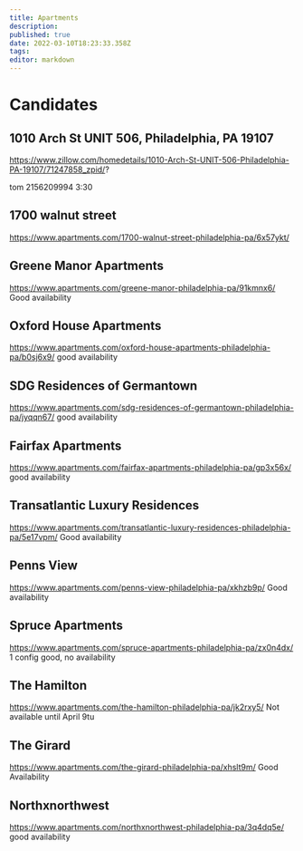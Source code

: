 ```yaml
---
title: Apartments
description: 
published: true
date: 2022-03-10T18:23:33.358Z
tags: 
editor: markdown
---
```


# Candidates	

## 1010 Arch St UNIT 506, Philadelphia, PA 19107
https://www.zillow.com/homedetails/1010-Arch-St-UNIT-506-Philadelphia-PA-19107/71247858_zpid/?

tom 2156209994 3:30 
## 1700 walnut street	
https://www.apartments.com/1700-walnut-street-philadelphia-pa/6x57ykt/

## Greene Manor Apartments
https://www.apartments.com/greene-manor-philadelphia-pa/91kmnx6/
Good availability

## Oxford House Apartments
https://www.apartments.com/oxford-house-apartments-philadelphia-pa/b0sj6x9/
good availability
## SDG Residences of Germantown 
https://www.apartments.com/sdg-residences-of-germantown-philadelphia-pa/jyqqn67/
good availability

## Fairfax Apartments 
https://www.apartments.com/fairfax-apartments-philadelphia-pa/gp3x56x/
good availability
## Transatlantic Luxury Residences
https://www.apartments.com/transatlantic-luxury-residences-philadelphia-pa/5e17vpm/
Good availability
## Penns View
https://www.apartments.com/penns-view-philadelphia-pa/xkhzb9p/
Good availability

## Spruce Apartments
https://www.apartments.com/spruce-apartments-philadelphia-pa/zx0n4dx/
1 config good, no availability







## The Hamilton
https://www.apartments.com/the-hamilton-philadelphia-pa/jk2rxy5/
Not available until April 9tu

## The Girard
https://www.apartments.com/the-girard-philadelphia-pa/xhslt9m/
Good Availability

## Northxnorthwest
https://www.apartments.com/northxnorthwest-philadelphia-pa/3q4dq5e/
good availability

